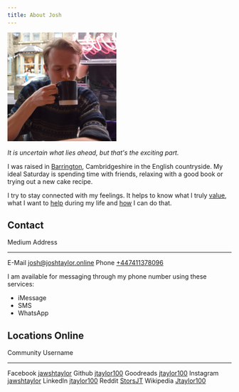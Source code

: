 ```yaml
---
title: About Josh
---
```


![Me drinking some tea in [Hebden Bridge][], April 2018](/images/josh.png)

*It is uncertain what lies ahead, but that's the exciting part.*

I was raised in [Barrington][], Cambridgeshire in the English countryside. My
ideal Saturday is spending time with friends, relaxing with a good book or
trying out a new cake recipe.

I try to stay connected with my feelings. It helps to know what I truly [value][], what I want to [help][] during my life and [how][] I can do that.

[Barrington]: https://en.wikipedia.org/wiki/Barrington,_Cambridgeshire
[Hebden Bridge]: https://en.wikipedia.org/wiki/Hebden_Bridge
[value]: /values.html
[how]: /career.html
[help]: /issues.html

## Contact

Medium  Address
------  --------------------------------------------------------
E-Mail  [josh@joshtaylor.online](mailto:josh@joshtaylor.online)
Phone   [+447411378096](tel:+447411378096)

I am available for messaging through my phone number using these services:

- iMessage
- SMS
- WhatsApp

## Locations Online

Community      Username
-------------  -------------------------------------------------------------
Facebook       [jawshtaylor](https://www.facebook.com/jawshtaylor/)
Github         [jtaylor100](https://github.com/jtaylor100)
Goodreads      [jtaylor100](https://www.goodreads.com/jtaylor100)
Instagram      [jawshtaylor](https://www.instagram.com/jawshtaylor/)
LinkedIn       [jtaylor100](https://www.linkedin.com/in/jtaylor100)
Reddit         [StorsJT](https://www.reddit.com/user/StorsJT)
Wikipedia      [Jtaylor100](https://en.wikipedia.org/wiki/User:Jtaylor100)

